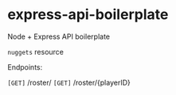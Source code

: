 # express-api-boilerplate
Node + Express API boilerplate

`nuggets` resource

Endpoints:

 `[GET]` /roster/
 `[GET]` /roster/{playerID}
